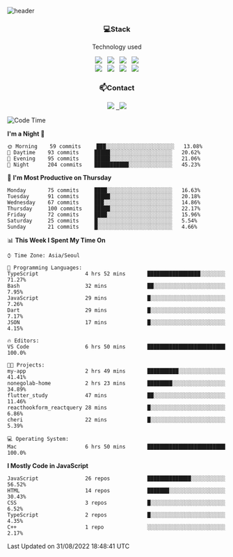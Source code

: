 ![header](https://capsule-render.vercel.app/api?type=waving&color=gradient&height=200&text=Che-ri&fontAlign=70&fontAlignY=40&animation=twinkling)

<h3 align="center">💻Stack</h3>
<p align="center">Technology used</p>
<div align="center"><img src="https://img.shields.io/badge/HTML5-e74c3c?style=flat-square&logo=HTML5&logoColor=white"></img> &nbsp <img src="https://img.shields.io/badge/CSS3-0A84FF?style=flat-square&logo=CSS3&logoColor=white"></img> &nbsp <img src="https://img.shields.io/badge/tailwind%2Dcss-06B6D4?style=flat-square&logo=tailwindcss&logoColor=white"/></a> &nbsp <img src="https://img.shields.io/badge/styled%2Dcomponents-DB7093?style=flat-square&logo=styled%2Dcomponents&logoColor=white"/></a>
<br><img src="https://img.shields.io/badge/JavaScript-FFCD11?style=flat-square&logo=JavaScript&logoColor=white"></img> &nbsp <img src="https://img.shields.io/badge/React-00BCF6?style=flat-square&logo=React&logoColor=white"></img> &nbsp <img src="https://img.shields.io/badge/Redux-764ABC?style=flat-square&logo=Redux&logoColor=white"/> &nbsp <img src="https://img.shields.io/badge/Zustand-582D3E?style=flat-square&logo=Zustand&logoColor=white"/></a></div> 

<h3 align="center">📫Contact</h3>
<div align="center"><a href="https://cheri.tistory.com/"><img src="https://img.shields.io/badge/Cheri-AD29B6?style=flat-square&logo=Tidal&logoColor=white"/></a> <a href="rnjs1135@gmail.com"> &nbsp <img src="https://img.shields.io/badge/Gmail-EA4335?style=flat-square&logo=Gmail&logoColor=white"/></a></div>

<!--START_SECTION:waka-->
![Code Time](http://img.shields.io/badge/Code%20Time-1%2C530%20hrs%2036%20mins-blue)

**I'm a Night 🦉** 

```text
🌞 Morning    59 commits     ███░░░░░░░░░░░░░░░░░░░░░░   13.08% 
🌆 Daytime    93 commits     █████░░░░░░░░░░░░░░░░░░░░   20.62% 
🌃 Evening    95 commits     █████░░░░░░░░░░░░░░░░░░░░   21.06% 
🌙 Night      204 commits    ███████████░░░░░░░░░░░░░░   45.23%

```
📅 **I'm Most Productive on Thursday** 

```text
Monday       75 commits     ████░░░░░░░░░░░░░░░░░░░░░   16.63% 
Tuesday      91 commits     █████░░░░░░░░░░░░░░░░░░░░   20.18% 
Wednesday    67 commits     ███░░░░░░░░░░░░░░░░░░░░░░   14.86% 
Thursday     100 commits    █████░░░░░░░░░░░░░░░░░░░░   22.17% 
Friday       72 commits     ████░░░░░░░░░░░░░░░░░░░░░   15.96% 
Saturday     25 commits     █░░░░░░░░░░░░░░░░░░░░░░░░   5.54% 
Sunday       21 commits     █░░░░░░░░░░░░░░░░░░░░░░░░   4.66%

```


📊 **This Week I Spent My Time On** 

```text
⌚︎ Time Zone: Asia/Seoul

💬 Programming Languages: 
TypeScript               4 hrs 52 mins       █████████████████░░░░░░░░   71.27% 
Bash                     32 mins             ██░░░░░░░░░░░░░░░░░░░░░░░   7.95% 
JavaScript               29 mins             █░░░░░░░░░░░░░░░░░░░░░░░░   7.26% 
Dart                     29 mins             █░░░░░░░░░░░░░░░░░░░░░░░░   7.17% 
JSON                     17 mins             █░░░░░░░░░░░░░░░░░░░░░░░░   4.15%

🔥 Editors: 
VS Code                  6 hrs 50 mins       █████████████████████████   100.0%

🐱‍💻 Projects: 
my-app                   2 hrs 49 mins       ██████████░░░░░░░░░░░░░░░   41.41% 
nonegolab-home           2 hrs 23 mins       ████████░░░░░░░░░░░░░░░░░   34.89% 
flutter_study            47 mins             ██░░░░░░░░░░░░░░░░░░░░░░░   11.46% 
reacthookform_reactquery 28 mins             █░░░░░░░░░░░░░░░░░░░░░░░░   6.86% 
cheri                    22 mins             █░░░░░░░░░░░░░░░░░░░░░░░░   5.39%

💻 Operating System: 
Mac                      6 hrs 50 mins       █████████████████████████   100.0%

```

**I Mostly Code in JavaScript** 

```text
JavaScript               26 repos            ██████████████░░░░░░░░░░░   56.52% 
HTML                     14 repos            ███████░░░░░░░░░░░░░░░░░░   30.43% 
CSS                      3 repos             █░░░░░░░░░░░░░░░░░░░░░░░░   6.52% 
TypeScript               2 repos             █░░░░░░░░░░░░░░░░░░░░░░░░   4.35% 
C++                      1 repo              ░░░░░░░░░░░░░░░░░░░░░░░░░   2.17%

```



 Last Updated on 31/08/2022 18:48:41 UTC
<!--END_SECTION:waka-->
